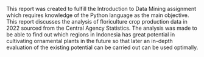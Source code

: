 This report was created to fulfill the Introduction to Data Mining assignment which requires knowledge of the Python language as the main objective. 
This report discusses the analysis of floriculture crop production data in 2022 sourced from the Central Agency 
Statistics. The analysis was made to be able to find out which regions in Indonesia 
has great potential in cultivating ornamental plants in the future so that later an in-depth evaluation of the existing potential can be carried out 
can be used optimally.
